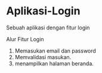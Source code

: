 # Aplikasi-Login
Sebuah aplikasi dengan fitur login

Alur Fitur Login
1. Memasukan email dan password
2. Memvalidasi masukan.
3. menampilkan halaman beranda.
